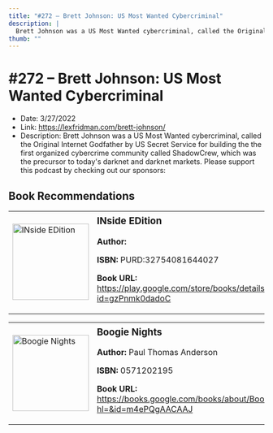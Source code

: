 ```yaml
---
title: "#272 – Brett Johnson: US Most Wanted Cybercriminal"
description: |
  Brett Johnson was a US Most Wanted cybercriminal, called the Original Internet Godfather by US Secret Service for building the the first organized cybercrime community called ShadowCrew, which was the precursor to today's darknet and darknet markets. Please support this podcast by checking out our sponsors:"
thumb: ""
---
```


# #272 – Brett Johnson: US Most Wanted Cybercriminal

  - Date: 3/27/2022
  - Link: https://lexfridman.com/brett-johnson/
  - Description: Brett Johnson was a US Most Wanted cybercriminal, called the Original Internet Godfather by US Secret Service for building the the first organized cybercrime community called ShadowCrew, which was the precursor to today's darknet and darknet markets. Please support this podcast by checking out our sponsors:

## Book Recommendations

<table style="border: none;"><tr style="border: none;"><td style="border: none;"><img src="http://books.google.com/books/content?id=gzPnmk0dadoC&printsec=frontcover&img=1&zoom=1&edge=curl&source=gbs_api" alt="INside EDition" width="150" style="vertical-align: top;"></td><td style="border: none; vertical-align: top;"><h3 style='margin-top: 5'>INside EDition</h3><p><strong>Author:</strong> </p><p><strong>ISBN:</strong> PURD:32754081644027</p><p><strong>Book URL:</strong> <a href="https://play.google.com/store/books/details?id=gzPnmk0dadoC">https://play.google.com/store/books/details?id=gzPnmk0dadoC</a></p></td></tr></table>
<table style="border: none;"><tr style="border: none;"><td style="border: none;"><img src="http://books.google.com/books/content?id=m4ePQgAACAAJ&printsec=frontcover&img=1&zoom=1&source=gbs_api" alt="Boogie Nights" width="150" style="vertical-align: top;"></td><td style="border: none; vertical-align: top;"><h3 style='margin-top: 5'>Boogie Nights</h3><p><strong>Author:</strong> Paul Thomas Anderson</p><p><strong>ISBN:</strong> 0571202195</p><p><strong>Book URL:</strong> <a href="https://books.google.com/books/about/Boogie_Nights.html?hl=&id=m4ePQgAACAAJ">https://books.google.com/books/about/Boogie_Nights.html?hl=&id=m4ePQgAACAAJ</a></p></td></tr></table>
